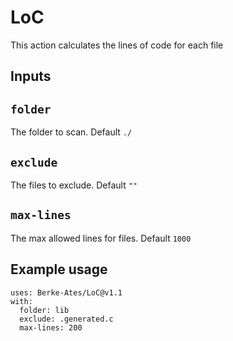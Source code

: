 # LoC
This action calculates the lines of code for each file

## Inputs

## `folder`

The folder to scan. Default `./`

## `exclude`

The files to exclude. Default `""`

## `max-lines`

The max allowed lines for files. Default `1000`

## Example usage
```
uses: Berke-Ates/LoC@v1.1
with:
  folder: lib
  exclude: .generated.c
  max-lines: 200
```
